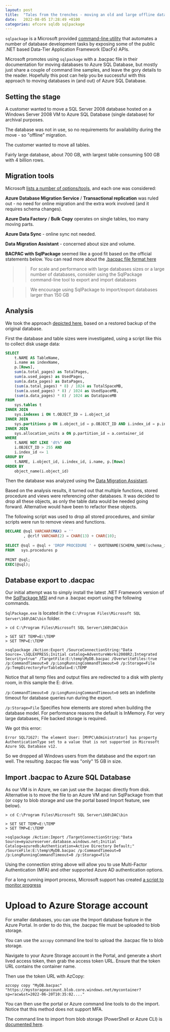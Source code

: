 ```yaml
---
layout: post
title:  "Tales from the trenches - moving an old and large offline database to Azure SQL Database with SqlPackage"
date:   2022-08-05 17:28:49 +0100
categories: efcore sqldb sqlpackage
---
```


`sqlpackage` is a Microsoft provided [command-line utility](https://docs.microsoft.com/sql/tools/sqlpackage/sqlpackage?WT.mc_id=DT-MVP-402515) that automates a number of database development tasks by exposing some of the public .NET based Data-Tier Application Framework (DacFx) APIs.

Microsoft promotes using `sqlpackage` with a .bacpac file in their documentation for moving databases to Azure SQL Database, but mostly just share a couple of command line samples, and leave the gory details to the reader. Hopefully this post can help you be successful with this approach to moving databases in (and out) of Azure SQL Database.

## Setting the stage

A customer wanted to move a SQL Server 2008 database hosted on a Windows Server 2008 VM to Azure SQL Database (single database) for archival purposes. 

The database was not in use, so no requirements for availability during the move - so "offline" migration.

The customer wanted to move all tables.

Fairly large database, about 700 GB, with largest table consuming 500 GB with 4 billion rows.

## Migration tools

Microsoft [lists a number of options/tools](https://docs.microsoft.com/azure/azure-sql/migration-guides/database/sql-server-to-sql-database-overview?WT.mcid=DT-MVP-402515&view=azuresql#migration-tools), and each one was considered:

**Azure Database Migration Service** / **Transactional replication** was ruled out - no need for online migration and the extra work involved (and it requires schema changes).

**Azure Data Factory** / **Bulk Copy** operates on single tables, too many moving parts.

**Azure Data Sync** - online sync not needed.

**Data Migration Assistant** - concerned about size and volume.

**BACPAC with SqlPackage** seemed like a good fit based on the official statements below. You can read more about the [.bacpac file format here](https://docs.microsoft.com/sql/relational-databases/data-tier-applications/data-tier-applications#bacpac)

>> For scale and performance with large databases sizes or a large number of databases, consider using the SqlPackage command-line tool to export and import databases

>> We encourage using SqlPackage to import/export databases larger than 150 GB

## Analysis

We took the approach [depicted here](https://docs.microsoft.com/azure/azure-sql/database/migrate-to-database-from-sql-server?view=azuresql#method-1-migration-with-downtime-during-the-migration?WT.mc_id=DT-MVP-402515), based on a restored backup of the original database.

First the database and table sizes were investigated, using a script like this to collect disk usage data:

```sql
SELECT
    t.NAME AS TableName,
    i.name as indexName,
    p.[Rows],
    sum(a.total_pages) as TotalPages,
    sum(a.used_pages) as UsedPages,
    sum(a.data_pages) as DataPages,
    (sum(a.total_pages) * 8) / 1024 as TotalSpaceMB,
    (sum(a.used_pages) * 8) / 1024 as UsedSpaceMB,
    (sum(a.data_pages) * 8) / 1024 as DataSpaceMB
FROM
    sys.tables t
INNER JOIN     
    sys.indexes i ON t.OBJECT_ID = i.object_id
INNER JOIN
    sys.partitions p ON i.object_id = p.OBJECT_ID AND i.index_id = p.index_id
INNER JOIN
    sys.allocation_units a ON p.partition_id = a.container_id
WHERE
    t.NAME NOT LIKE 'dt%' AND
    i.OBJECT_ID > 255 AND  
    i.index_id <= 1
GROUP BY
    t.NAME, i.object_id, i.index_id, i.name, p.[Rows]
ORDER BY
    object_name(i.object_id)
```

Then the database was analyzed using the [Data Migration Assistant](https://docs.microsoft.com/sql/dma/dma-assesssqlonprem?WT.mc_id=DT-MVP-402515&view=sql-server-ver16). 

Based on the analysis results, it turned out that multiple functions, stored procedure and views were referencing other databases. It was decided to drop all these objects, as only the table data would be needed going forward. Alternative would have been to refactor these objects.

The following script was used to drop all stored procedures, and similar scripts were run to remove views and functions.

```sql
DECLARE @sql VARCHAR(MAX) = ''
        , @crlf VARCHAR(2) = CHAR(13) + CHAR(10);
 
SELECT @sql = @sql + 'DROP PROCEDURE ' + QUOTENAME(SCHEMA_NAME(schema_id)) + '.' + QUOTENAME(p.name) +';' + @crlf
FROM   sys.procedures p
 
PRINT @sql;
EXEC(@sql);
```

## Database export to .dacpac

Our initial attempt was to simply install the latest .NET Framework version of the [SqlPackage MSI](https://docs.microsoft.com/sql/tools/sqlpackage/sqlpackage-download?WT.mc_id=DT-MVP-402515) and run a .bacpac export using the following commands.

`SqlPackage.exe` is located in the `C:\Program Files\Microsoft SQL Server\160\DAC\bin` folder.

```dos
> cd C:\Program Files\Microsoft SQL Server\160\DAC\bin

> SET SET TEMP=E:\TEMP
> SET TMP=E:\TEMP

>sqlpackage /Action:Export /SourceConnectionString:"Data Source=.\SQLEXPRESS;Initial catalog=AdventureWorks2008R2;Integrated Security=true" /TargetFile:E:\temp\MyDB.bacpac /OverwriteFiles:true /p:CommandTimeout=0 /p:LongRunningCommandTimeout=0 /p:Storage=File /p:TempDirectoryForTableData=E:\TEMP
```

Notice that all temp files and output files are redirected to a disk with plenty room, in this sample the E: drive.

`/p:CommandTimeout=0 /p:LongRunningCommandTimeout=0` sets an indefinite timeout for database queries run during the export.

`/p:Storage=File` Specifies how elements are stored when building the database model. For performance reasons the default is InMemory. For very large databases, File backed storage is required.

We got this error:

`Error SQL71627: The element User: [MYPC\Administrator] has property AuthenticationType set to a value that is not supported in Microsoft Azure SQL Database v12.`

So we dropped all Windows users from the database and the export ran well. The resulting .bacpac file was "only" 15 GB in size.

## Import .bacpac to Azure SQL Database

As our VM is in Azure, we can just use the .bacpac directly from disk. Alternative is to move the file to an Azure VM and run SqlPackage from that (or copy to blob storage and use the portal based Import feature, see below).

```dos
> cd C:\Program Files\Microsoft SQL Server\160\DAC\bin

> SET SET TEMP=E:\TEMP
> SET TMP=E:\TEMP

>sqlpackage /Action:Import /TargetConnectionString:"Data Source=myazureserver.database.windows.net;Initial Catalog=azuredb;Authentication=Active Directory Default;" /SourceFile:E:\temp\MyDB.bacpac /p:CommandTimeout=0 /p:LongRunningCommandTimeout=0 /p:Storage=File
```

Using the connection string above will allow you to use Multi-Factor Authentication (MFA) and other supported Azure AD authentication options.

For a long running import process, Microsoft support has created [a script to monitor progress](https://techcommunity.microsoft.com/t5/azure-database-support-blog/lesson-learned-211-monitoring-sqlpackage-import-process/ba-p/3556382?WT.mc_id=DT-MVP-402515)

# Upload to Azure Storage account

For smaller databases, you can use the Import database feature in the Azure Portal. In order to do this, the .bacpac file must be uploaded to blob storage.

You can use the `azcopy` command line tool to upload the .bacpac file to blob storage.

Navigate to your Azure Storage account in the Portal, and generate a short lived access token, then grab the access token URL. Ensure that the token URL contains the container name.

Then use the token URL with AzCopy:

```dos
azcopy copy "MyDB.bacpac" "https://mystorageaccount.blob.core.windows.net/mycontainer?sp=racw&st=2022-06-20T10:35:02...."
```
You can then use the portal or Azure command line tools to do the import. Notice that this method does not support MFA.

The command line to import from blob storage (PowerShell or Azure CLI) is [documented here](https://docs.microsoft.com/azure/azure-sql/database/database-import?WT.mc_id=DT-MVP-402515&tabs=azure-cli#using-powershell).
